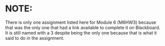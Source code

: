 # NOTE:
There is only one assignment listed here for Module 6 (M6HW3) because that was the only one that had a link available to complete it on Blackboard. It is still named with a 3 despite being the only one because that is what it said to do in the assignment.
